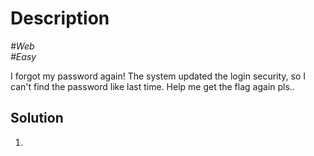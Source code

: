 # Description

_#Web_<br>
_#Easy_<br>

I forgot my password again! The system updated the login security, so I can't find the password like last time. Help me get the flag again pls..

## Solution

1. 
